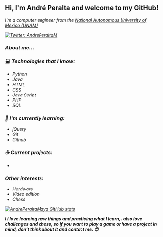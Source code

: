 <h2> Hi, I'm André Peralta and welcome to my GitHub!</h2>
<p><em>I'm a computer engineer from the <a href="https://www.unam.mx/"> National Autonomous University of Mexico (UNAM)</a>

[![Twitter: AndrePeraltaM](https://img.shields.io/twitter/follow/AndrePeraltaM?style=social)](https://twitter.com/AndrePeraltaM)

### About me...  

### :computer: Technologies that I know:
- Python
- Java
- HTML
- CSS
- Java Script 
- PHP
- SQL


### :closed_book: I'm currently learning:
- jQuery
- Git
- Github

### :coffee: Current projects:
-


### Other interests:
- Hardware
- Video edition
- Chess

[![AndrePeraltaMaya GitHub stats](https://github-readme-stats.vercel.app/api?username=AndrePeraltaMaya)](https://github.com/AndrePeraltaMaya/github-readme-stats)

<em><b>I I love learning new things and practicing what I learn, I also love challenges and chess, so if you want to play a game or have a project in mind, don't think about it and contact me. :blush: </b></em>


